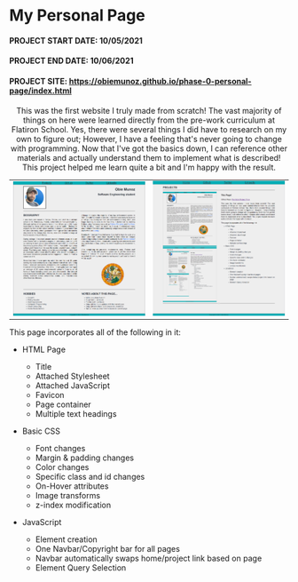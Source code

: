 # My Personal Page
#### PROJECT START DATE:	10/05/2021
#### PROJECT END DATE:	10/06/2021
#### PROJECT SITE: https://obiemunoz.github.io/phase-0-personal-page/index.html

<p align="center">This was the first website I truly made from scratch! The vast majority of things on here were learned directly from the pre-work curriculum at Flatiron School. Yes, there were several things I did have to research on my own to figure out; However, I have a feeling that's never going to change with programming. Now that I've got the basics down, I can reference other materials and actually understand them to implement what is described! This project helped me learn quite a bit and I'm happy with the result.</p>

<table align="center">
  <tr>
    <td><img src="./images/home-page.png" width="400"></td>
    <td><img src="./images/project-page.png" width="400"></td>
  </tr>
</table>

This page incorporates all of the following in it:
- HTML Page
  - Title
  - Attached Stylesheet
  - Attached JavaScript
  - Favicon
  - Page container
  - Multiple text headings

- Basic CSS
  - Font changes
  - Margin & padding changes
  - Color changes
  - Specific class and id changes
  - On-Hover attributes
  - Image transforms
  - z-index modification

- JavaScript
  - Element creation
  - One Navbar/Copyright bar for all pages
  - Navbar automatically swaps home/project link based on page
  - Element Query Selection

